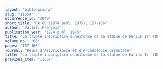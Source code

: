 ```yaml
---
layout: "bibliography"
slug: "11554"
occurrence_id: "3046"
short_title: "RA 68 (1974 publ. 1975), 157-166"
author: "Vallat, François"
publication_year: "1974 publ. 1975"
title: "La triple inscription cunéiforme de la statue de Darius Ier (DSab)"
volume_no_: "68"
pages: "157-166"
journal: "Revue d'Assyriologie et d'Archéologie Orientale"
title: "La triple inscription cunéiforme de la statue de Darius Ier (DSab)"
previous_item: "11557"
---
```

